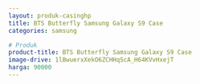 ```yaml
---
layout: produk-casinghp
title: BTS Butterfly Samsung Galaxy S9 Case
categories: samsung

# Produk
product-title: BTS Butterfly Samsung Galaxy S9 Case
image-drive: 1lBwuerxXekO6ZCHHqScA_H64KVvHxejT
harga: 90000
---
```

